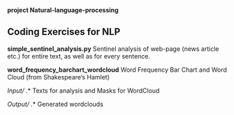 **project Natural-language-processing**
## Coding Exercises for NLP


**simple_sentinel_analysis.py**    Sentinel analysis of web-page (news article etc.) for entire text, as well as for every sentence.

**word_frequency_barchart_wordcloud**    Word Frequency Bar Chart and Word Cloud (from Shakespeare’s Hamlet)

**Input/* .**   Texts for analysis and Masks for WordCloud 

**Output/* .**   Generated wordclouds 
